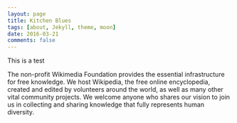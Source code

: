 ```yaml
---
layout: page
title: Kitchen Blues
tags: [about, Jekyll, theme, moon]
date: 2016-03-21
comments: false
---
```


This is a test

The non-profit Wikimedia Foundation provides the essential infrastructure for free knowledge. We host Wikipedia, the free online encyclopedia, created and edited by volunteers around the world, as well as many other vital community projects. We welcome anyone who shares our vision to join us in collecting and sharing knowledge that fully represents human diversity.
